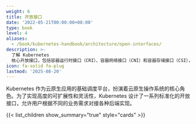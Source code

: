 ```yaml
---
weight: 6
title: 开放接口
date: '2022-05-21T00:00:00+08:00'
type: book
level: 4
aliases:
  - /book/kubernetes-handbook/architecture/open-interfaces/
description: >-
  了解 Kubernetes
  核心开放接口，包括容器运行时接口（CRI）、容器网络接口（CNI）和容器存储接口（CSI），以及它们如何实现云原生应用的资源管理和扩展。
icon: fa-solid fa-plug
lastmod: '2025-08-20'
---
```


Kubernetes 作为云原生应用的基础调度平台，扮演着云原生操作系统的核心角色。为了实现高度的可扩展性和灵活性，Kubernetes 设计了一系列标准化的开放接口，允许用户根据不同的业务需求对接各种后端实现。

{{< list_children show_summary="true" style="cards"  >}}
